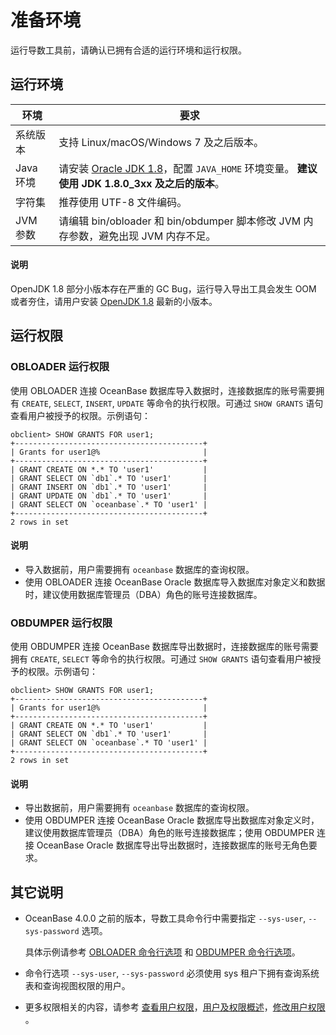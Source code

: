 # 准备环境

运行导数工具前，请确认已拥有合适的运行环境和运行权限。

## 运行环境

| **环境**  |                            **要求**                            |
|---------|--------------------------------------------------------------|
| 系统版本    | 支持 Linux/macOS/Windows 7 及之后版本。                              |
| Java 环境 | 请安装 [Oracle JDK 1.8](https://www.oracle.com/java/technologies/javase/javase8u211-later-archive-downloads.html)，配置 `JAVA_HOME` 环境变量。 **建议使用 JDK 1.8.0_3xx 及之后的版本**。 |
| 字符集     | 推荐使用 UTF-8 文件编码。                                             |
| JVM 参数  | 请编辑 bin/obloader 和 bin/obdumper 脚本修改 JVM 内存参数，避免出现 JVM 内存不足。                |

  <main id="notice" type='explain'>
    <h4>说明</h4>
    <p>OpenJDK 1.8 部分小版本存在严重的 GC Bug，运行导入导出工具会发生 OOM 或者夯住，请用户安装 <a href="https://pkgs.org/download/java-1.8.0-openjdk">OpenJDK 1.8</a> 最新的小版本。</p>
  </main>

## 运行权限

### OBLOADER 运行权限

使用 OBLOADER 连接 OceanBase 数据库导入数据时，连接数据库的账号需要拥有 `CREATE`, `SELECT`, `INSERT`, `UPDATE` 等命令的执行权限。可通过 `SHOW GRANTS` 语句查看用户被授予的权限。示例语句：

  ```shell
  obclient> SHOW GRANTS FOR user1;
  +------------------------------------------+
  | Grants for user1@%                       |
  +------------------------------------------+
  | GRANT CREATE ON *.* TO 'user1'           |
  | GRANT SELECT ON `db1`.* TO 'user1'       |
  | GRANT INSERT ON `db1`.* TO 'user1'       |
  | GRANT UPDATE ON `db1`.* TO 'user1'       |
  | GRANT SELECT ON `oceanbase`.* TO 'user1' |
  +------------------------------------------+
  2 rows in set
  ```
  <main id="notice" type='explain'>
    <h4>说明</h4>
    <ul>
    <li>导入数据前，用户需要拥有 <code>oceanbase</code> 数据库的查询权限。</li>
    <li>使用 OBLOADER 连接 OceanBase Oracle 数据库导入数据库对象定义和数据时，建议使用数据库管理员（DBA）角色的账号连接数据库。</li>
    </ul>
  </main>

### OBDUMPER 运行权限

使用 OBDUMPER 连接 OceanBase 数据库导出数据时，连接数据库的账号需要拥有 `CREATE`, `SELECT` 等命令的执行权限。可通过 `SHOW GRANTS` 语句查看用户被授予的权限。示例语句：

  ```shell
  obclient> SHOW GRANTS FOR user1;
  +------------------------------------------+
  | Grants for user1@%                       |
  +------------------------------------------+
  | GRANT CREATE ON *.* TO 'user1'           |
  | GRANT SELECT ON `db1`.* TO 'user1'       |
  | GRANT SELECT ON `oceanbase`.* TO 'user1' |
  +------------------------------------------+
  2 rows in set
  ```

  <main id="notice" type='explain'>
    <h4>说明</h4>
    <ul>
    <li>导出数据前，用户需要拥有 <code>oceanbase</code> 数据库的查询权限。</li>
    <li>使用 OBDUMPER 连接 OceanBase Oracle 数据库导出数据库对象定义时，建议使用数据库管理员（DBA）角色的账号连接数据库；使用 OBDUMPER 连接 OceanBase Oracle 数据库导出导出数据时，连接数据库的账号无角色要求。</li>
    </ul>
  </main>

## 其它说明

- OceanBase 4.0.0 之前的版本，导数工具命令行中需要指定 `--sys-user`, `--sys-password` 选项。

   具体示例请参考 [OBLOADER 命令行选项](../500.OBLOADER/200.obloader-command-line-options.md) 和 [OBDUMPER 命令行选项](../600.OBDUMPER/200.obdumper-command-line-options.md)。

- 命令行选项 <code>--sys-user</code>, <code>--sys-password</code> 必须使用 sys 租户下拥有查询系统表和查询视图权限的用户。

- 更多权限相关的内容，请参考 <a href="https://www.oceanbase.com/docs/enterprise-oceanbase-database-cn-10000000000368683#%E7%9B%B8%E5%85%B3%E9%98%85%E8%AF%BB">查看用户权限</a>，<a href="https://www.oceanbase.com/docs/enterprise-oceanbase-database-cn-10000000000887411">用户及权限概述</a>，<a href="https://www.oceanbase.com/docs/enterprise-oceanbase-database-cn-10000000000887419">修改用户权限</a> 。